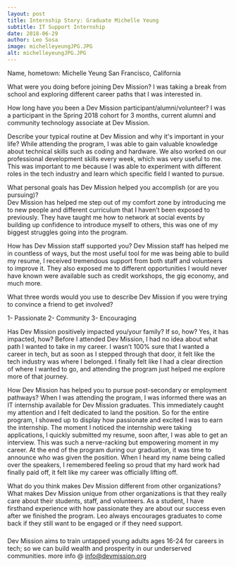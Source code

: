```yaml
---
layout: post
title: Internship Story: Graduate Michelle Yeung
subtitle: IT Support Internship
date: 2018-06-29
author: Leo Sosa
image: michelleyeungJPG.JPG
alt: michelleyeungJPG.JPG
---
```

Name, hometown: 
Michelle Yeung
San Francisco, California

What were you doing before joining Dev Mission?
I was taking a break from school and exploring different career paths that I was interested in.
 
How long have you been a Dev Mission participant/alumni/volunteer? 
I was a participant in the Spring 2018 cohort for 3 months, current alumni and community technology associate at Dev Mission.
 
Describe your typical routine at Dev Mission and why it's important in your life?
While attending the program, I was able to gain valuable knowledge about technical skills such as coding and hardware. We also worked on our professional development skills every week, which was very useful to me. This was important to me because I was able to experiment with different roles in the tech industry and learn which specific field I wanted to pursue. 
 
What personal goals has Dev Mission helped you accomplish (or are you pursuing)?  
Dev Mission has helped me step out of my comfort zone by introducing me to new people and different curriculum that I haven’t been exposed to previously. They have taught me how to network at social events by building up confidence to introduce myself to others, this was one of my biggest struggles going into the program. 

How has Dev Mission staff supported you?
Dev Mission staff has helped me in countless of ways, but the most useful tool for me was being able to build my resume, I received tremendous support from both staff and volunteers to improve it. They also exposed me to different opportunities I would never have known were available such as credit workshops, the gig economy, and much more. 
 
What three words would you use to describe Dev Mission if you were trying to convince a friend to get involved?

1- Passionate
2- Community
3- Encouraging
 
Has Dev Mission positively impacted you/your family?  If so, how? Yes, it has impacted, how?
Before I attended Dev Mission, I had no idea about what path I wanted to take in my career. I wasn’t 100% sure that I wanted a career in tech, but as soon as I stepped through that door, it felt like the tech industry was where I belonged. I finally felt like I had a clear direction of where I wanted to go, and attending the program just helped me explore more of that journey. 

How Dev Mission has helped you to pursue post-secondary or employment pathways?
When I was attending the program, I was informed there was an IT internship available for Dev Mission graduates. This immediately caught my attention and I felt dedicated to land the position. So for the entire program, I showed up to display how passionate and excited I was to earn the internship. The moment I noticed the internship were taking applications, I quickly submitted my resume, soon after, I was able to get an interview. This was such a nerve-racking but empowering moment in my career. At the end of the program during our graduation, it was time to announce who was given the position. When I heard my name being called over the speakers, I remembered feeling so proud that my hard work had finally paid off, it felt like my career was officially lifting off.

What do you think makes Dev Mission different from other organizations?
What makes Dev Mission unique from other organizations is that they really care about their students, staff, and volunteers. As a student, I have firsthand experience with how passionate they are about our success even after we finished the program. Leo always encourages graduates to come back if they still want to be engaged or if they need support.

###
Dev Mission aims to train untapped young adults ages 16-24 for careers in tech; so we can build wealth and prosperity in our underserved communities. more info @ info@devmission.org
